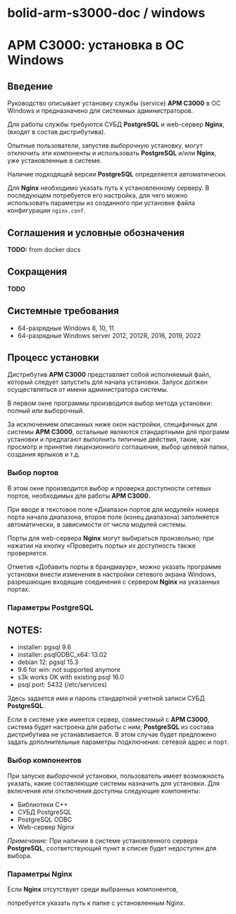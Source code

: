 # bolid-arm-s3000-doc / windows

# АРМ С3000: установка в ОС Windows



## Введение

Руководство описывает установку службы (service) **АРМ С3000**
в ОС Windows и предназначено для системных администраторов.

Для работы службы требуются СУБД **PostgreSQL** и web-сервер **Nginx**,
(входят в состав дистрибутива).

Опытные пользователи, запустив *выборочную* установку,
могут отключить эти компоненты и использовать **PostgreSQL**
и/или **Nginx**, уже установленные в системе.

Наличие подходящей версии **PostgreSQL** определяется автоматически.

Для **Nginx** необходимо указать путь к установленному серверу.
В последующем потребуется его настройка, для чего можно использовать
параметры из созданного при установке файла конфигурации `nginx.conf`.



## Соглашения и условные обозначения
**TODO:** from docker docs

## Сокращения
**TODO**



## Системные требования

- 64-разрядные Windows 8, 10, 11
- 64-разрядные Windows server 2012, 2012R, 2016, 2019, 2022



## Процесс установки

Дистрибутив **АРМ С3000** представляет собой исполняемый файл,
который следует запустить для начала установки. Запуск должен
осуществляться от имени администратора системы.

В первом окне программы производится выбор метода установки:
полный или выборочный.

За исключением описанных ниже окон настройки, специфичных
для системы **АРМ С3000**, остальные являются стандартными
для программ установки и предлагают выполнить типичные
действия, такие, как просмотр и принятие лицензионного
соглашения, выбор целевой папки, создания ярлыков и т.д.



### Выбор портов

В этом окне производится выбор и проверка доступности сетевых
портов, необходимых для работы **АРМ С3000**.

При вводе в текстовое поле «Диапазон портов для модулей» номера
порта начала диапазона, второе поле (конец диапазона) заполняется
автоматически, в зависимости от числа модулей системы.

Порты для web-сервера **Nginx** могут выбираться произвольно; при
нажатии на кнопку «Проверить порты» их доступность также проверяется.

Отметив «Добавить порты в брандмауэр», можно указать программе
установки внести изменения в настройки сетевого экрана Windows,
разрешающие входящие соединения с сервером **Nginx** на указанных
портах.



### Параметры PostgreSQL

NOTES:
------
- installer: pgsql 9.6
- installer: psqlODBC_x64: 13.02
- debian 12: pgsql 15.3
- 9.6 for win: not supported anymore
- s3k works OK with existing psql 16.0
- psql port: 5432 (/etc/services)


Здесь задается имя и пароль стандартной
учетной записи СУБД **PostgreSQL**.

Если в системе уже имеется сервер, совместимый с **АРМ С3000**,
система будет настроена для работы с ним; **PostgreSQL** из
состава дистрибутива не устанавливается. В этом случае будет
предложено задать дополнительные параметры подключения:
сетевой адрес и порт.



### Выбор компонентов

При запуске *выборочной* установки, пользователь имеет возможность
указать, какие составляющие системы назначить для установки.
Для включения или отключения доступны следующие компоненты:
- Библиотеки C++
- СУБД PostgreSQL
- PostgreSQL ODBC
- Web-сервер Nginx

*Примечание:*
При наличии в системе установленного сервера **PostgreSQL**,
соответствующий пункт в списке будет недоступен для выбора.



### Параметры Nginx

Если **Nginx** отсутствует среди выбранных компонентов,

потребуется указать путь к папке с установленным Nginx.
